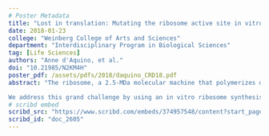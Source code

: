 ```yaml
---
# Poster Metadata
title: "Lost in translation: Mutating the ribosome active site in vitro"
date: 2018-01-23
college: "Weinberg College of Arts and Sciences"
department: "Interdisciplinary Program in Biological Sciences"
tag: [Life Sciences]
authors: "Anne d'Aquino, et al."
doi: "10.21985/N2KM4H"
poster_pdf: /assets/pdfs/2018/daquino_CRD18.pdf
abstract: "The ribosome, a 2.5-MDa molecular machine that polymerizes α-amino acids into proteins, is the catalytic workhorse of the translation apparatus. The catalytic capacity of the translation machinery has attracted extensive efforts to repurpose it for novel functions. One key idea is that the natural translation machinery can be harnessed to synthesize polymers containing non-natural building blocks. Expanding the repertoire of ribosomal substrates and functions is a difficult task, however, because the requirement of cell viability severely constrains the alterations that can be made to the ribosome, a catalyst that sustains the life of a cell. These constraints have made the natural ribosome nearly unevolvable and, so far, no generalizable approach for modifying the catalytic peptidyl transferase center (PTC) of the ribosome has been advanced.

We address this grand challenge by using an in vitro ribosome synthesis, assembly, and translation system (termed iSAT) that harnesses the biosynthetic potential of cellular machines without using intact cells. Here, we use iSAT to generate variant ribosomes with mutations in the PTC, and inquire how these modifications impact protein synthesis. Using iSAT, we assembled 180 different variant ribosomes possessing single-base substitutions of 23S rRNA nucleotides in the active site. By successfully quantifying full-length protein synthesis kinetics of iSAT-assembled wild type and mutant ribosomes, we found many key PTC mutations, which were expected to abolish ribosomal activity, still permitted full-length protein synthesis. We also assessed translation fidelity and ribosome assembly, as well as mapped mutant activity onto the ribosome’s crystal structure. Our work provides the first and only comprehensive mapping of the impacts of every mutation within the ribosome’s active site on protein synthesis. The understanding gained from these studies facilitates efforts to engineer and evolve ribosomes for synthetic biology."
# scribd embed
scribd_src: "https://www.scribd.com/embeds/374957548/content?start_page=1&view_mode=scroll&access_key=key-nDjUrn0SsIYnRU2FlXhu&show_recommendations=true"
scribd_id: "doc_2605"
---
```

